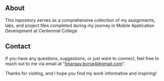 ## About
This repository serves as a comprehensive collection of my assignments, labs, and project files completed during my journey in Mobile Application Development at Centennial College

## Contact
If you have any questions, suggestions, or just want to connect, feel free to reach out to me via email at "bhargav.borse4@gmail.com".

Thanks for visiting, and I hope you find my work informative and inspiring!
